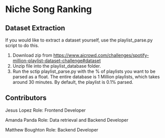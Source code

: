 # Niche Song Ranking

## Dataset Extraction

If you would like to extract a dataset yourself, use the playlist_parse.py script to do this. 
1. Download zip from https://www.aicrowd.com/challenges/spotify-million-playlist-dataset-challenge#dataset 
2. Unzip file into the playlist_database folder.
3. Run the sctip playlist_parse.py with the % of playlists you want to be parsed as a float. The entire database is 1 Million playlists, which takes around 30 minutes. By default, the playlist is 0.1% parsed. 

## Contributors
Jesus Lopez 
Role: Frontend Developer

Amanda Panda
Role: Data retrieval and Backend Developer

Matthew Boughton
Role: Backend Developer

